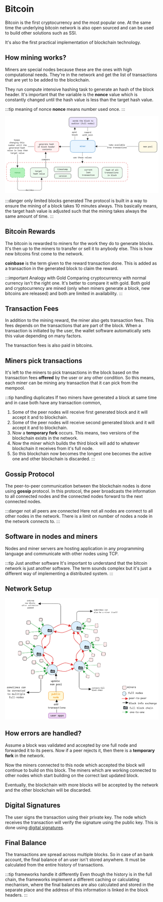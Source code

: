 # Bitcoin

Bitcoin is the first cryptocurrency and the most popular one.
At the same time the underlying bitcoin network is also open sourced
and can be used to build other solutions such as SSI.

It's also the first practical implementation of blockchain technology.

## How mining works?

Miners are special nodes because these are the ones with high computational needs.
They're in the network and get the list of transactions that are yet to be added to the blockchain.

They run compute intensive hashing task to generate an hash of the block header.
It's important that the variable is the **nonce** value which is constantly changed until the hash value
is less than the target hash value.

:::tip meaning of nonce
**nonce** means number used once.
:::

![bitcoin-mining](../../static/img/bitcoin-mining.excalidraw.png)

:::danger only limited blocks generated
The protocol is built in a way to ensure the mining of a block takes 10 minutes always.
This basically means, the target hash value is adjusted such that the mining takes always the same
amount of time.
:::

## Bitcoin Rewards

The bitcoin is rewarded to miners for the work they do to generate blocks.
It's then up to the miners to transfer or sell it to anybody else.
This is how new bitcoins first come to the network.

**coinbase** is the term given to the reward transaction done.
This is added as a transaction in the generated block to claim the reward.

:::important Analogy with Gold
Comparing cryptocurrency with normal currency isn't the right one.
It's better to compare it with gold.
Both gold and cryptocurrency are mined (only when miners generate a block, new bitcoins are released)
and both are limited in availability.
:::

## Transaction Fees

In addition to the mining reward, the miner also gets transaction fees.
This fees depends on the transactions that are part of the block.
When a transaction is initiated by the user, the wallet software automatically sets this value
depending on many factors.

The transaction fees is also paid in bitcoins.

## Miners pick transactions

It's left to the miners to pick transactions in the block based on the transaction fees **offered** by the user
or any other condition. So this means, each miner can be mining any transaction that it can pick from the mempool.

:::tip handling duplicates
If two miners have generated a block at same time and in case both have any transaction common,

1. Some of the peer nodes will receive first generated block and it will accept it and to blockchain.
2. Some of the peer nodes will receive second generated block and it will accept it and to blockchain.
3. Now a **temporary fork** occurs. This means, two versions of the blockchain exists in the network.
4. Now the miner which builds the third block will add to whatever blockchain it receives from it's full node.
5. So this blockchain now becomes the longest one becomes the active one and other blockchain is discarded.
   :::

## Gossip Protocol

The peer-to-peer communication between the blockchain nodes is done using **gossip** protocol.
In this protocol, the peer broadcasts the information to all connected nodes
and the connected nodes forward to the next connected nodes.

:::danger not all peers are connected
Here not all nodes are connect to all other nodes in the network.
There is a limit on number of nodes a node in the network connects to.
:::

## Software in nodes and miners

Nodes and miner servers are hosting application in any programming language and
communicate with other nodes using TCP.

:::tip Just another software
It's important to understand that the bitcoin network is just another software.
The term sounds complex but it's just a different way of implementing a distributed system.
:::

## Network Setup

![bitcoin-network](../../static/img/bitcoin-network.excalidraw.png)

## How errors are handled?

Assume a block was validated and accepted by one full node and forwarded it to its peers.
Now if a peer rejects it, then there is a **temporary fork** in the network.

Now the miners connected to this node which accepted the block will continue to build on this block.
The miners which are working connected to other nodes which start building on the correct last updated block.

Eventually, the blockchain with more blocks will be accepted by the network and the other blockchain will be discarded.

## Digital Signatures

The user signs the transaction using their private key.
The node which receives the transaction will verify the signature using the public key.
This is done using [digital signatures](../security/digital-signatures).

## Final Balance

The transactions are spread across multiple blocks.
So in case of an bank account, the final balance of an user isn't stored anywhere.
It must be calculated from the entire history of transactions.

:::tip frameworks handle it differently
Even though the history is in the full chain,
the frameworks implement a different caching or calculating mechanism,
where the final balances are also calculated and stored in the separate place and
the address of this information is linked in the block headers.
:::
